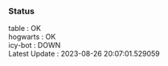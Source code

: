### Status


table : OK  
hogwarts : OK  
icy-bot : DOWN  
Latest Update : 2023-08-26 20:07:01.529059
